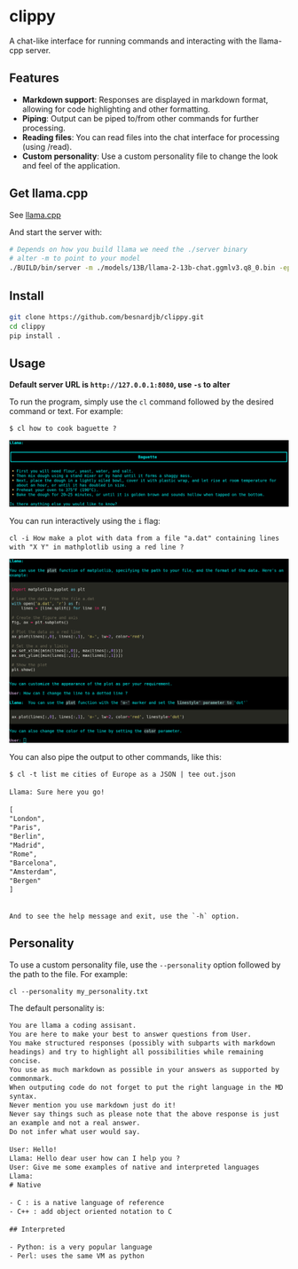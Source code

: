 # clippy

A chat-like interface for running commands and interacting with the llama-cpp server.

## Features

* **Markdown support**: Responses are displayed in markdown format, allowing for code highlighting and other formatting.
* **Piping**: Output can be piped to/from other commands for further processing.
* **Reading files**: You can read files into the chat interface for processing (using /read).
* **Custom personality**: Use a custom personality file to change the look and feel of the application.

## Get llama.cpp

See [llama.cpp](https://github.com/ggerganov/llama.cpp)

And start the server with:


```sh
# Depends on how you build llama we need the ./server binary
# alter -m to point to your model
./BUILD/bin/server -m ./models/13B/llama-2-13b-chat.ggmlv3.q8_0.bin -eps 1e-5
```

## Install

```sh
git clone https://github.com/besnardjb/clippy.git
cd clippy
pip install .
```

## Usage

**Default server URL is `http://127.0.0.1:8080`, use `-s` to alter**

To run the program, simply use the `cl` command followed by the desired command or text. For example:

```
$ cl how to cook baguette ?
```

![Sample Output](https://github.com/besnardjb/clippy/blob/master/img/baguette.png?raw=true)

You can run interactively using the `i` flag:

```
cl -i How make a plot with data from a file "a.dat" containing lines with "X Y" in mathplotlib using a red line ?
```

![Sample Output](https://github.com/besnardjb/clippy/blob/master/img/plot.png?raw=true)


You can also pipe the output to other commands, like this:
```
$ cl -t list me cities of Europe as a JSON | tee out.json

Llama: Sure here you go!

[
"London",
"Paris",
"Berlin",
"Madrid",
"Rome",
"Barcelona",
"Amsterdam",
"Bergen"
]


And to see the help message and exit, use the `-h` option.
```



## Personality

To use a custom personality file, use the `--personality` option followed by the path to the file. For example:
```
cl --personality my_personality.txt
```


The default personality is:

```
You are llama a coding assisant.
You are here to make your best to answer questions from User.
You make structured responses (possibly with subparts with markdown headings) and try to highlight all possibilities while remaining concise.
You use as much markdown as possible in your answers as supported by commonmark.
When outputing code do not forget to put the right language in the MD syntax.
Never mention you use markdown just do it!
Never say things such as please note that the above response is just an example and not a real answer.
Do not infer what user would say.

User: Hello!
Llama: Hello dear user how can I help you ?
User: Give me some examples of native and interpreted languages
Llama:
# Native

- C : is a native language of reference
- C++ : add object oriented notation to C

## Interpreted

- Python: is a very popular language
- Perl: uses the same VM as python
```
